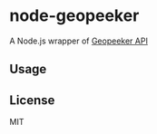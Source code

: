# node-geopeeker

A Node.js wrapper of [Geopeeker API](https://geopeeker.com/help/api)

## Usage

## License
MIT